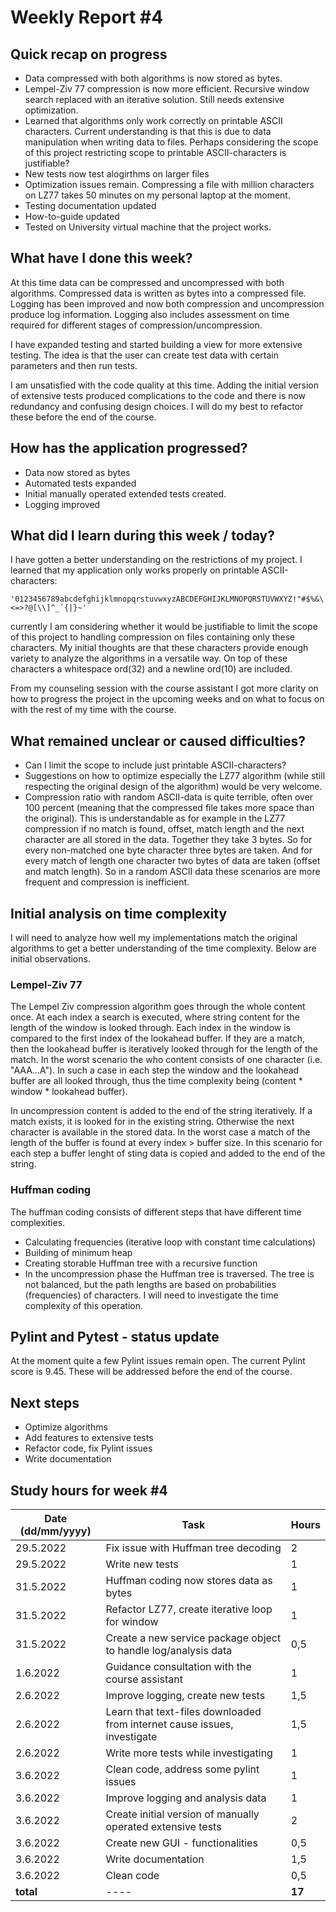 # Weekly Report #4

## Quick recap on progress
- Data compressed with both algorithms is now stored as bytes. 
- Lempel-Ziv 77 compression is now more efficient. Recursive window search replaced with an iterative solution. Still needs extensive optimization. 
- Learned that algorithms only work correctly on printable ASCII characters. Current understanding is that this is due to data manipulation when writing data to files. Perhaps considering the scope of this project restricting scope to printable ASCII-characters is justifiable? 
- New tests now test alogirthms on larger files
- Optimization issues remain. Compressing a file with million characters on LZ77 takes 50 minutes on my personal laptop at the moment.  
- Testing documentation updated
- How-to-guide updated
- Tested on University virtual machine that the project works. 


## What have I done this week?
At this time data can be compressed and uncompressed with both algorithms. Compressed data is written as bytes into a compressed file. Logging has been improved and now both compression and uncompression produce log information. Logging also includes assessment on time required for different stages of compression/uncompression. 

I have expanded testing and started building a view for more extensive testing. The idea is that the user can create test data with certain parameters and then run tests.

I am unsatisfied with the code quality at this time. Adding the initial version of extensive tests produced complications to the code and there is now redundancy and confusing design choices. I will do my best to refactor these before the end of the course. 


## How has the application progressed?
- Data now stored as bytes
- Automated tests expanded
- Initial manually operated extended tests created. 
- Logging improved

## What did I learn during this week / today?
I have gotten a better understanding on the restrictions of my project. I learned that my application only works properly on printable ASCII-characters: 
```
'0123456789abcdefghijklmnopqrstuvwxyzABCDEFGHIJKLMNOPQRSTUVWXYZ!"#$%&\'()*+,-./:;<=>?@[\\]^_`{|}~'
```

currently I am considering whether it would be justifiable to limit the scope of this project to handling compression on files containing only these characters. My initial thoughts are that these characters provide enough variety to analyze the algorithms in a versatile way. On top of these characters a whitespace ord(32) and a newline ord(10) are included. 

From my counseling session with the course assistant I got more clarity on how to progress the project in the upcoming weeks and on what to focus on with the rest of my time with the course. 

## What remained unclear or caused difficulties? 
- Can I limit the scope to include just printable ASCII-characters?
- Suggestions on how to optimize especially the LZ77 algorithm (while still respecting the original design of the algorithm) would be very welcome. 
- Compression ratio with random ASCII-data is quite terrible, often over 100 percent (meaning that the compressed file takes more space than the original). This is understandable as for example in the LZ77 compression if no match is found, offset, match length and the next character are all stored in the data. Together they take 3 bytes. So for every non-matched one byte character three bytes are taken. And for every match of length one character two bytes of data are taken (offset and match length). So in a random ASCII data these scenarios are more frequent and compression is inefficient. 

## Initial analysis on time complexity
I will need to analyze how well my implementations match the original algorithms to get a better understanding of the time complexity. Below are initial observations. 

### Lempel-Ziv 77 
The Lempel Ziv compression algorithm goes through the whole content once. At each index a search is executed, where string content for the length of the window is looked through. Each index in the window is compared to the first index of the lookahead buffer. If they are a match, then the lookahead buffer is iteratively looked through for the length of the match. In the worst scenario the who content consists of one character (i.e. "AAA...A"). In such a case in each step the window and the lookahead buffer are all looked through, thus the time complexity being (content * window * lookahead buffer). 

In uncompression content is added to the end of the string iteratively. If a match exists, it is looked for in the existing string. Otherwise the next character is available in the stored data. In the worst case a match of the length of the buffer is found at every index > buffer size. In this scenario for each step a buffer lenght of sting data is copied and added to the end of the string. 

### Huffman coding
The huffman coding consists of different steps that have different time complexities. 
- Calculating frequencies (iterative loop with constant time calculations)
- Building of minimum heap
- Creating storable Huffman tree with a recursive function
- In the uncompression phase the Huffman tree is traversed. The tree is not balanced, but the path lengths are based on probabilities (frequencies) of characters. I will need to investigate the time complexity of this operation. 

## Pylint and Pytest - status update
At the moment quite a few Pylint issues remain open. The current Pylint score is 9.45. These will be addressed before the end of the course. 

## Next steps
- Optimize algorithms
- Add features to extensive tests
- Refactor code, fix Pylint issues
- Write documentation

## Study hours for week #4

| Date (dd/mm/yyyy) |Task | Hours |
| ---- | ---- | ---- |
| 29.5.2022 | Fix issue with Huffman tree decoding | 2 |
| 29.5.2022 | Write new tests | 1 |
| 31.5.2022 | Huffman coding now stores data as bytes | 1 |
| 31.5.2022 | Refactor LZ77, create iterative loop for window | 1 |
| 31.5.2022 | Create a new service package object to handle log/analysis data | 0,5 |
| 1.6.2022 | Guidance consultation with the course assistant | 1 |
| 2.6.2022 | Improve logging, create new tests | 1,5 |
| 2.6.2022 | Learn that text-files downloaded from internet cause issues, investigate | 1,5 |
| 2.6.2022 | Write more tests while investigating | 1 |
| 3.6.2022 | Clean code, address some pylint issues | 1 |
| 3.6.2022 | Improve logging and analysis data | 1 |
| 3.6.2022 | Create initial version of manually operated extensive tests | 2 |
| 3.6.2022 | Create new GUI - functionalities | 0,5 |
| 3.6.2022 | Write documentation | 1,5 |
| 3.6.2022 | Clean code | 0,5 |
| **total**| ---- | **17** |
